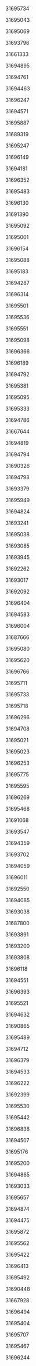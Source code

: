 31695734

31695043

31695069

31693796

31661333

31694895

31694761

31694463

31696247

31694571

31695887

31689319

31695247

31696149

31694181

31696352

31695483

31696130

31691390

31695092

31695001

31696154

31695088

31695183

31694287

31696314

31695501

31695536

31695551

31695098

31696366

31696189

31694792

31695381

31695095

31695333

31694786

31667644

31694819

31694794

31690326

31694798

31693379

31695949

31694824

31693241

31695038

31693085

31693945

31692262

31693017

31692092

31696404

31694583

31696004

31687666

31695080

31695620

31696766

31695711

31695733

31695718

31696296

31694708

31695021

31695023

31696253

31695775

31695595

31696269

31695468

31691068

31693547

31694359

31693702

31694059

31696011

31692550

31694085

31693038

31687800

31693891

31693200

31693808

31696118

31694551

31696393

31695521

31694632

31690865

31695489

31694712

31696379

31694533

31696222

31692399

31695530

31695442

31696838

31694507

31695176

31695200

31694865

31693033

31695657

31694874

31694475

31695872

31695562

31695422

31696413

31695492

31690448

31667928

31696494

31695404

31695707

31695467

31696244

